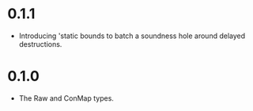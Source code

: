 # 0.1.1

* Introducing 'static bounds to batch a soundness hole around delayed
  destructions.

# 0.1.0

* The Raw and ConMap types.
